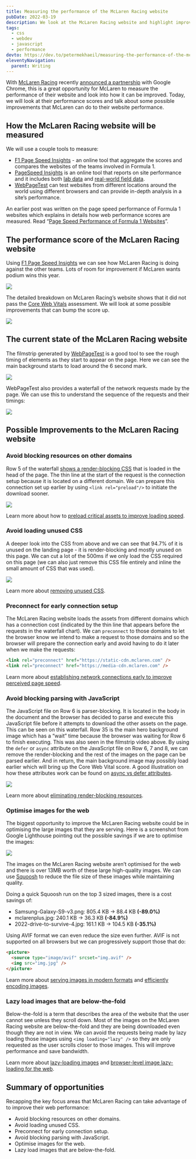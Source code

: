 ```yaml
---
title: Measuring the performance of the McLaren Racing website
pubDate: 2022-03-19
description: We look at the McLaren Racing website and highlight improvements that will speed up their web performance. We will use tools like PageSpeed Insights and WebPageTest to share techniques on improving page speed.
tags:
  - css
  - webdev
  - javascript
  - performance
devto: https://dev.to/petermekhaeil/measuring-the-performance-of-the-mclaren-racing-website-97k
eleventyNavigation:
  parent: Writing
---
```


With [McLaren Racing](https://www.mclaren.com/racing/) recently [announced a partnership](https://twitter.com/McLarenF1/status/1504133329855164420) with Google Chrome, this is a great opportunity for McLaren to measure the performance of their website and look into how it can be improved. Today, we will look at their performance scores and talk about some possible improvements that McLaren can do to their website performance.

## How the McLaren Racing website will be measured

We will use a couple tools to measure:

- [F1 Page Speed Insights](https://f1-page-speed-insights.netlify.app/) - an online tool that aggregate the scores and compares the websites of the teams involved in Formula 1.
- [PageSpeed Insights](https://developers.google.com/speed/docs/insights/v5/about) is an online tool that reports on site performance and it includes both [lab data](https://developers.google.com/web/fundamentals/performance/speed-tools/#lab_data) and [real-world field data](https://developers.google.com/web/fundamentals/performance/speed-tools/#field_data).
- [WebPageTest](https://www.webpagetest.org/) can test websites from different locations around the world using different browsers and can provide in-depth analysis in a site’s performance.

An earlier post was written on the page speed performance of Formula 1 websites which explains in details how web performance scores are measured. Read “[Page Speed Performance of Formula 1 Websites](https://petermekhaeil.com/page-speed-performance-of-formula-1-websites/)”.

## The performance score of the McLaren Racing website

Using [F1 Page Speed Insights](https://f1-page-speed-insights.netlify.app/) we can see how McLaren Racing is doing against the other teams. Lots of room for improvement if McLaren wants podium wins this year.

![](/images/uploads/mclaren-0.png)

The detailed breakdown on McLaren Racing’s website shows that it did not pass the [Core Web Vitals](https://web.dev/vitals/) assessment. We will look at some possible improvements that can bump the score up.

![](/images/uploads/mclaren-1.png)

## The current state of the McLaren Racing website

The filmstrip generated by [WebPageTest](https://www.webpagetest.org/) is a good tool to see the rough timing of elements as they start to appear on the page. Here we can see the main background starts to load around the 6 second mark.

![](/images/uploads/mclaren-1.gif)

WebPageTest also provides a waterfall of the network requests made by the page. We can use this to understand the sequence of the requests and their timings:

![](/images/uploads/mclaren-2.png)

## Possible Improvements to the McLaren Racing website

### **Avoid blocking resources on other domains**

Row 5 of the waterfall [shows a render-blocking CSS](https://web.dev/render-blocking-resources/) that is loaded in the head of the page. The thin line at the start of the request is the connection setup because it is located on a different domain. We can prepare this connection set up earlier by using `<link rel="preload"/>` to initiate the download sooner.

![](/images/uploads/mclaren-3.png)

Learn more about how to [preload critical assets to improve loading speed](https://web.dev/preload-critical-assets/).

### Avoid loading unused CSS

A deeper look into the CSS from above and we can see that 94.7% of it is unused on the landing page - it is render-blocking and mostly unused on this page. We can cut a lot of the 500ms if we only load the CSS required on this page (we can also just remove this CSS file entirely and inline the small amount of CSS that was used).

![](/images/uploads/mclaren-4.png)

Learn more about [removing unused CSS](https://web.dev/unused-css-rules).

### Preconnect for early connection setup

The McLaren Racing website loads the assets from different domains which has a connection cost (indicated by the thin line that appears before the requests in the waterfall chart). We can `preconnect` to those domains to let the browser know we intend to make a request to those domains and so the browser will prepare the connection early and avoid having to do it later when we make the requests:

```html
<link rel="preconnect" href="https://static-cdn.mclaren.com" />
<link rel="preconnect" href="https://media-cdn.mclaren.com" />
```

Learn more about [establishing network connections early to improve perceived page speed](https://web.dev/preconnect-and-dns-prefetch/).

### Avoid blocking parsing with JavaScript

The JavaScript file on Row 6 is parser-blocking. It is located in the body in the document and the browser has decided to parse and execute this JavaScript file before it attempts to download the other assets on the page. This can be seen on this waterfall. Row 35 is the main hero background image which has a “wait” time because the browser was waiting for Row 6 to finish executing. This was also seen in the filmstrip video above. By using the `defer` or `async` attribute on the JavaScript file on Row 6, 7 and 8, we can remove the render-blocking and the rest of the images on the page can be parsed earlier. And in return, the main background image may possibly load earlier which will bring up the Core Web Vital score. A good illustration on how these attributes work can be found on [async vs defer attributes](https://www.growingwiththeweb.com/2014/02/async-vs-defer-attributes.html).

![](/images/uploads/mclaren-5.png)

Learn more about [eliminating render-blocking resources](https://web.dev/render-blocking-resources/).

### Optimise images for the web

The biggest opportunity to improve the McLaren Racing website could be in optimising the large images that they are serving. Here is a screenshot from Google Lighthouse pointing out the possible savings if we are to optimise the images:

![](/images/uploads/mclaren-6.png)

The images on the McLaren Racing website aren’t optimised for the web and there is over 13MB worth of these large high-quality images. We can use [Squoosh](https://squoosh.app/) to reduce the file size of these images while maintaining quality.

Doing a quick Squoosh run on the top 3 sized images, there is a cost savings of:

- Samsung-Galaxy-S9-v3.png: 805.4 KB -> 88.4 KB **(-89.0%)**
- mclarenplus.jpg: 240.1 KB -> 36.3 KB **(-84.9%)**
- 2022-drive-to-survive-4.jpg: 161.1 KB -> 104.5 KB **(-35.1%)**

Using AVIF format we can even reduce the size even further. AVIF is not supported on all browsers but we can progressively support those that do:

```html
<picture>
  <source type="image/avif" srcset="img.avif" />
  <img src="img.jpg" />
</picture>
```

Learn more about [serving images in modern formats](https://web.dev/uses-webp-images/) and [efficiently encoding images](https://web.dev/uses-optimized-images/).

### Lazy load images that are below-the-fold

Below-the-fold is a term that describes the area of the website that the user cannot see unless they scroll down. Most of the images on the McLaren Racing website are below-the-fold and they are being downloaded even though they are not in view. We can avoid the requests being made by lazy loading those images using `<img loading="lazy" />` so they are only requested as the user scrolls closer to those images. This will improve performance and save bandwidth.

Learn more about [lazy-loading images](https://web.dev/lazy-loading-images/) and [browser-level image lazy-loading for the web](https://web.dev/browser-level-image-lazy-loading/).

## Summary of opportunities

Recapping the key focus areas that McLaren Racing can take advantage of to improve their web performance:

- Avoid blocking resources on other domains.
- Avoid loading unused CSS.
- Preconnect for early connection setup.
- Avoid blocking parsing with JavaScript.
- Optimise images for the web.
- Lazy load images that are below-the-fold.
